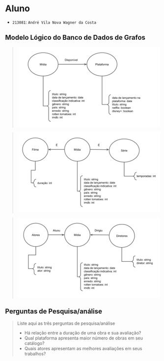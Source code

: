# Aluno
* `213081`: `André Vila Nova Wagner da Costa`

## Modelo Lógico do Banco de Dados de Grafos
> ![Diagrama de Midia-Plataforma](images/midia-plataforma.png)

> ![Diagrama de Filme-Midia-Serie](images/filme-midia-serie.png)

> ![Diagrama de Ator-Midia-Diretor](images/ator-midia-diretor.png)

## Perguntas de Pesquisa/análise

> Liste aqui as três perguntas de pesquisa/análise
> * Há relação entre a duração de uma obra e sua avaliação?
> * Qual plataforma apresenta maior número de obras em seu catálogo?
> * Quais atores apresentam as melhores avaliações em seus trabalhos?
